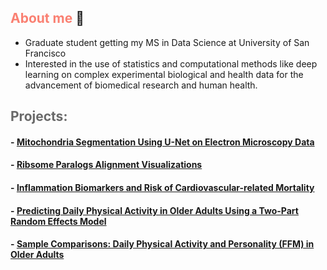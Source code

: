 ## <span style="color:salmon;">About me</span> :bust_in_silhouette:

* Graduate student getting my MS in Data Science at University of San Francisco
* Interested in the use of statistics and computational methods like deep learning on complex experimental biological and health data for the advancement of biomedical research and human health.


## <span style="color:dimgray;">Projects: </span> 

#### - [Mitochondria Segmentation Using U-Net on Electron Microscopy Data](https://github.com/samuelcampione/UNet-mitochondria-segmentation)
#### - [Ribsome Paralogs Alignment Visualizations](https://github.com/samuelcampione/Ribosome-Protein-Paralogs-Alignments)
#### - [Inflammation Biomarkers and Risk of Cardiovascular-related Mortality](https://github.com/samuelcampione/cvd_biomarker_inflamm)
#### - [Predicting Daily Physical Activity in Older Adults Using a Two-Part Random Effects Model](https://github.com/samuelcampione/Predicting-Exercise-in-Older-Adults)
#### - [Sample Comparisons: Daily Physical Activity and Personality (FFM) in Older Adults](https://github.com/samuelcampione/Predicting-Exercise-in-Older-Adults/blob/main/M1%20MRef%20Comparison.R)

<br>
